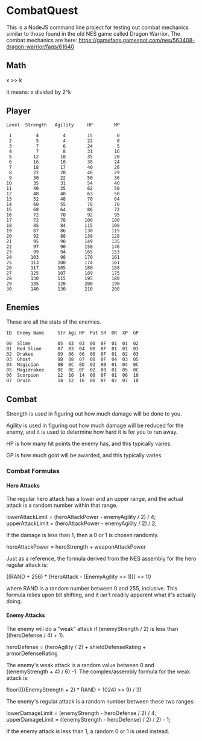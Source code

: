 # CombatQuest

This is a NodeJS command line project for testing out combat mechanics similar to those found in the old NES game called Dragon Warrior. The combat mechanics are here: https://gamefaqs.gamespot.com/nes/563408-dragon-warrior/faqs/61640

## Math

x >> k

It means: x divided by 2^k

## Player

```
Level  Strength   Agility     HP        MP

 1         4         4        15         0
 2         5         4        22         0
 3         7         6        24         5
 4         7         8        31        16
 5        12        10        35        20
 6        16        10        38        24
 7        18        17        40        26
 8        22        20        46        29
 9        30        22        50        36
10        35        31        54        40
11        40        35        62        50
12        48        40        63        58
13        52        48        70        64
14        60        55        78        70
15        68        64        86        72
16        72        70        92        95
17        72        78       100       100
18        85        84       115       108
19        87        86       130       115
20        92        88       138       128
21        95        90       149       135
22        97        90       158       146
23        99        94       165       153
24       103        98       170       161
25       113       100       174       161
26       117       105       180       168
27       125       107       189       175
28       130       115       195       180
29       135       120       200       190
30       140       130       210       200
```

## Enemies

These are all the stats of the enemies.

```
ID  Enemy Name     Str Agi HP  Pat SR  DR  XP  GP

00  Slime          05  03  03  00  0F  01  01  02
01  Red Slime      07  03  04  00  0F  01  01  03
02  Drakee         09  06  06  00  0F  01  02  03
03  Ghost          0B  08  07  00  0F  04  03  05
04  Magician       0B  0C  0D  02  00  01  04  0C
05  Magidrakee     0E  0E  0F  02  00  01  05  0C
06  Scorpion       12  10  14  00  0F  01  06  10
07  Druin          14  12  16  00  0F  02  07  10
```

## Combat

Strength is used in figuring out how much damage will be done to you.

Agility is used in figuring out how much damage will be reduced for the enemy,
and it is used to determine how hard it is for you to run away.

HP is how many hit points the enemy has, and this typically varies.

GP is how much gold will be awarded, and this typically varies.

### Combat Formulas

#### Hero Attacks

The regular hero attack has a lower and an upper range, and the actual attack is a random number within that range.

lowerAttackLimit = (heroAttackPower - enemyAgility / 2) / 4;
upperAttackLimit = (heroAttackPower - enemyAgility / 2) / 2;

If the damage is less than 1, then a 0 or 1 is chosen randomly.

heroAttackPower = heroStrength + weaponAttackPower

Just as a reference, the formula derived from the NES assembly for the hero regular attack is:

((RAND + 256) * (HeroAttack - (EnemyAgility >> 1))) >> 10

where RAND is a random number between 0 and 255, inclusive. This formula relies upon bit shifting, and it isn't readily apparent what it's actually doing.

#### Enemy Attacks

The enemy will do a "weak" attack if (enemyStrength / 2) is less than
((heroDefense / 4) + 1).

heroDefense = (heroAgility / 2) + shieldDefenseRating + armorDefenseRating

The enemy's weak attack is a random value between 0 and ((enemyStrength + 4) / 6) -1.
The complex/assembly formula for the weak attack is:

 floor((((EnemyStrength + 2) * RAND + 1024) >> 9) / 3)

 The enemy's regular attack is a random number between these two ranges:

 lowerDamageLimit = (enemyStrength - heroDefense / 2) / 4;
 upperDamageLimit = ((enemyStrength - heroDefense) / 2) / 2) - 1;

 If the enemy attack is less than 1, a random 0 or 1 is used instead.
